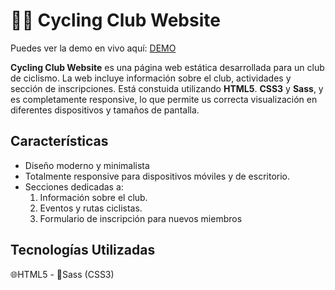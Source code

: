 # 🚴‍♀️ Cycling Club Website

Puedes ver la demo en vivo aquí: [DEMO](https://laurarguezf.github.io/cycling_club/)

**Cycling Club Website** es una página web estática desarrollada para un club de ciclismo. La web incluye información sobre el club, actividades y sección de inscripciones. Está constuida utilizando **HTML5**. **CSS3** y **Sass**, y es completamente responsive, lo que permite us correcta visualización en diferentes dispositivos y tamaños de pantalla.

## Características

- Diseño moderno y minimalista
- Totalmente responsive para dispositivos móviles y de escritorio.
- Secciones dedicadas a:
    1. Información sobre el club.
    2. Eventos y rutas ciclistas.
    3. Formulario de inscripción para nuevos miembros

## Tecnologías Utilizadas

🌐HTML5 - 🎨Sass (CSS3)
